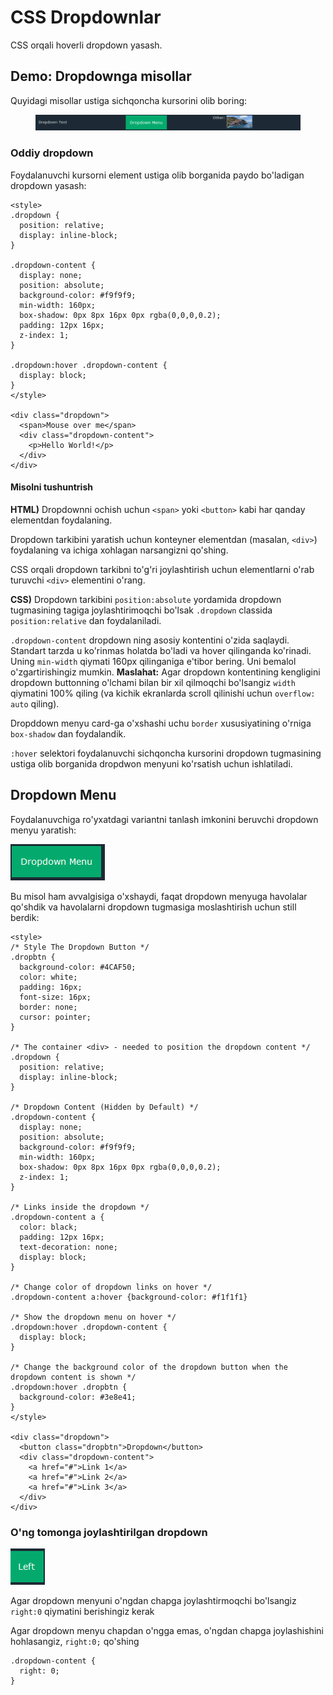 # CSS Dropdownlar

CSS orqali hoverli dropdown yasash.

## Demo: Dropdownga misollar <a href="#demo-css-dropdown" id="demo-css-dropdown"></a>

Quyidagi misollar ustiga sichqoncha kursorini olib boring:

<figure><img src="../../.gitbook/assets/image (635).png" alt=""><figcaption></figcaption></figure>

### Oddiy dropdown <a href="#oddiy-dropdown" id="oddiy-dropdown"></a>

Foydalanuvchi kursorni element ustiga olib borganida paydo bo'ladigan dropdown yasash:

```
<style>
.dropdown {
  position: relative;
  display: inline-block;
}

.dropdown-content {
  display: none;
  position: absolute;
  background-color: #f9f9f9;
  min-width: 160px;
  box-shadow: 0px 8px 16px 0px rgba(0,0,0,0.2);
  padding: 12px 16px;
  z-index: 1;
}

.dropdown:hover .dropdown-content {
  display: block;
}
</style>

<div class="dropdown">
  <span>Mouse over me</span>
  <div class="dropdown-content">
    <p>Hello World!</p>
  </div>
</div> 
```

#### Misolni tushuntrish <a href="#misolni-tushuntrisak" id="misolni-tushuntrisak"></a>

**HTML)** Dropdownni ochish uchun `<span>` yoki `<button>` kabi har qanday elementdan foydalaning.

Dropdown tarkibini yaratish uchun konteyner elementdan (masalan, `<div>`) foydalaning va ichiga xohlagan narsangizni qo'shing.

CSS orqali dropdown tarkibni to'g'ri joylashtirish uchun elementlarni o'rab turuvchi `<div>` elementini o'rang.

**CSS)** Dropdown tarkibini `position:absolute` yordamida dropdown tugmasining tagiga joylashtirimoqchi bo'lsak `.dropdown` classida `position:relative` dan foydalaniladi.

`.dropdown-content` dropdown ning asosiy kontentini o'zida saqlaydi. Standart tarzda u ko'rinmas holatda bo'ladi va hover qilinganda ko'rinadi. Uning `min-width` qiymati 160px qilinganiga e'tibor bering. Uni bemalol o'zgartirishingiz mumkin. **Maslahat:** Agar dropdown kontentining kengligini dropdown buttonning o'lchami bilan bir xil qilmoqchi bo'lsangiz `width` qiymatini 100% qiling (va kichik ekranlarda scroll qilinishi uchun `overflow: auto` qiling).&#x20;

Dropddown menyu card-ga o'xshashi uchu `border` xususiyatining o'rniga `box-shadow` dan foydalandik.

`:hover` selektori foydalanuvchi sichqoncha kursorini dropdown tugmasining ustiga olib borganida dropdwon menyuni ko'rsatish uchun ishlatiladi.

## Dropdown Menu <a href="#dropdown-menu" id="dropdown-menu"></a>

Foydalanuvchiga ro'yxatdagi variantni tanlash imkonini beruvchi dropdown menyu yaratish:

![](<../../.gitbook/assets/image (817).png>)

Bu misol ham avvalgisiga o'xshaydi, faqat dropdown menyuga havolalar qo'shdik va havolalarni dropdown tugmasiga moslashtirish uchun still berdik:

```
<style>
/* Style The Dropdown Button */
.dropbtn {
  background-color: #4CAF50;
  color: white;
  padding: 16px;
  font-size: 16px;
  border: none;
  cursor: pointer;
}

/* The container <div> - needed to position the dropdown content */
.dropdown {
  position: relative;
  display: inline-block;
}

/* Dropdown Content (Hidden by Default) */
.dropdown-content {
  display: none;
  position: absolute;
  background-color: #f9f9f9;
  min-width: 160px;
  box-shadow: 0px 8px 16px 0px rgba(0,0,0,0.2);
  z-index: 1;
}

/* Links inside the dropdown */
.dropdown-content a {
  color: black;
  padding: 12px 16px;
  text-decoration: none;
  display: block;
}

/* Change color of dropdown links on hover */
.dropdown-content a:hover {background-color: #f1f1f1}

/* Show the dropdown menu on hover */
.dropdown:hover .dropdown-content {
  display: block;
}

/* Change the background color of the dropdown button when the dropdown content is shown */
.dropdown:hover .dropbtn {
  background-color: #3e8e41;
}
</style>

<div class="dropdown">
  <button class="dropbtn">Dropdown</button>
  <div class="dropdown-content">
    <a href="#">Link 1</a>
    <a href="#">Link 2</a>
    <a href="#">Link 3</a>
  </div>
</div> 
```

### O'ng tomonga joylashtirilgan dropdown <a href="#ong-tomonga-joylashtirilgan-dropdown" id="ong-tomonga-joylashtirilgan-dropdown"></a>

![](<../../.gitbook/assets/image (840).png>)

Agar dropdown menyuni o'ngdan chapga joylashtirmoqchi bo'lsangiz `right:0` qiymatini berishingiz kerak

Agar dropdown menyu chapdan o'ngga emas, o'ngdan chapga joylashishini hohlasangiz, `right:0;` qo'shing

```
.dropdown-content {
  right: 0;
}
```
